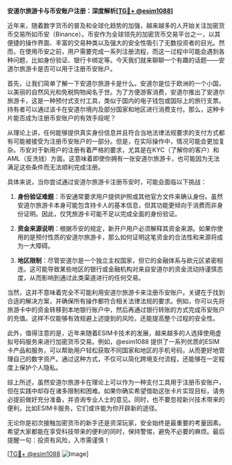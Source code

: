 **安道尔旅游卡与币安账户注册：深度解析[[TG💪+ @esim1088](https://t.me/s/esim1088)]**

近年来，随着数字货币的普及和全球化趋势的加强，越来越多的人开始关注加密货币交易所如币安（Binance）。币安作为全球领先的加密货币交易平台之一，以其便捷的操作界面、丰富的交易种类以及强大的安全性吸引了无数投资者的目光。然而，在使用币安之前，用户需要完成一系列注册流程，而这一过程中可能会遇到各种问题，比如身份验证、银行卡绑定等。今天我们就来聊聊一个有趣的话题——安道尔旅游卡是否可以用于注册币安账户。

首先，让我们简单了解一下安道尔旅游卡是什么。安道尔是位于欧洲的一个小国，以美丽的自然风光和免税购物闻名于世。为了方便游客消费，安道尔推出了安道尔旅游卡，这是一种预付式支付工具，类似于国内的电子钱包或国际上的旅行支票。持有者可以通过该卡在安道尔境内及部分国家和地区进行消费支付。那么，这种卡片能否成为注册币安账户的有效手段呢？

从理论上讲，任何能够提供真实身份信息并且符合当地法律法规要求的支付方式都有可能被接受为注册币安账户的一部分。但是，在实际操作中，情况可能会更加复杂。币安对于新用户的注册有着严格的要求，尤其是在KYC（了解你的客户）和AML（反洗钱）方面。这意味着即使你拥有一张安道尔旅游卡，也可能因为无法满足这些条件而无法顺利完成注册。

具体来说，当你尝试通过安道尔旅游卡注册币安时，可能会面临以下挑战：

1. **身份验证难题**：币安通常要求用户提供护照或其他官方文件来确认身份。虽然安道尔旅游卡本身可能包含持卡人的基本信息，但其功能更倾向于消费而非身份证明。因此，仅凭旅游卡可能不足以完成全面的身份验证。
   
2. **资金来源说明**：根据币安的规定，新开户用户必须解释其资金来源。如果你使用的是预付性质的安道尔旅游卡，那么如何证明这笔资金的合法性和来源将成为一大障碍。

3. **地区限制**：尽管安道尔是一个独立主权国家，但它的金融体系与欧元区紧密相连。这可能导致某些地区的银行或金融机构对来自安道尔的资金流动持谨慎态度，从而影响到通过此类渠道进行的任何交易。

当然，这并不意味着完全不可能利用安道尔旅游卡来注册币安账户。关键在于找到合适的解决方案，并确保所有操作都符合相关法律法规的要求。例如，你可以先将旅游卡中的资金转移到本地银行账户中，然后再通过银行转账的方式完成币安账户的充值。这样不仅能够有效规避上述提到的风险，还能提高整个过程的安全性。

此外，值得注意的是，近年来随着ESIM卡技术的发展，越来越多的人选择使用虚拟号码服务来进行加密货币交易。例如，@esim1088 提供了一系列优质的ESIM卡产品和服务，可以帮助用户轻松获取不同国家和地区的手机号码，从而更好地管理自己的数字资产。通过这种方式，不仅可以简化跨境支付流程，还能够在一定程度上保护个人隐私。

综上所述，虽然安道尔旅游卡在理论上可以作为一种支付工具用于注册币安账户，但在实践中却存在诸多限制和困难。如果你确实希望借助这张卡片实现目标，请务必提前做好充分准备，并咨询专业人士的意见。同时，也不要忽视新兴技术带来的便利，比如ESIM卡服务，它们或许能为你开辟新的途径。

无论你是初次接触加密货币的新手还是资深玩家，安全始终是最重要的考量因素。希望大家都能在享受科技带来的便利的同时，保持警惕，避免不必要的麻烦。最后提醒一句：投资有风险，入市需谨慎！

[[TG💪+ @esim1088](https://t.me/s/esim1088) ![Image](https://i.postimg.cc/4NQfJmqS/Snipaste-2025-05-13-00-14-12.png)]